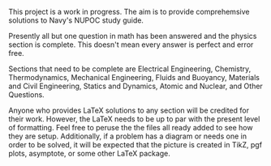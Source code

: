 This project is a work in progress. The aim is to provide comprehemsive solutions to Navy's NUPOC study guide. 

Presently all but one question in math has been answered and the physics section is complete. This doesn't mean every answer is perfect and error free.

Sections that need to be complete are Electrical Engineering, Chemistry, Thermodynamics, Mechanical Engineering, Fluids and Buoyancy, Materials and Civil Engineering, Statics and Dynamics, Atomic and Nuclear, and Other Questions.

Anyone who provides LaTeX solutions to any section will be credited for their work. However, the LaTeX needs to be up to par with the present level of formatting. Feel free to peruse the the files all ready added to see how they are setup. Additionally, if a problem has a diagram or needs one in order to be solved, it will be expected that the picture is created in TikZ, pgf plots, asymptote, or some other LaTeX package.



